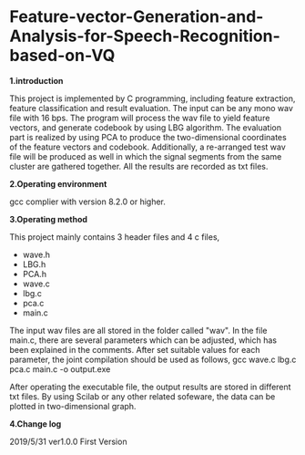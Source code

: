 # Feature-vector-Generation-and-Analysis-for-Speech-Recognition-based-on-VQ
**1.introduction**

This project is implemented by C programming, including feature extraction, feature classification and result evaluation. The input can be any mono wav file with 16 bps. The program will process the wav file to yield feature vectors, and generate codebook by using LBG algorithm. The evaluation part is realized by using PCA to produce the two-dimensional coordinates of the feature vectors and codebook. Additionally, a re-arranged test wav file will be produced as well in which the signal segments from the same cluster are gathered together. All the results are recorded as txt files.
  
**2.Operating environment**

gcc complier with version 8.2.0 or higher.

**3.Operating method**

This project mainly contains 3 header files and 4 c files,
* wave.h
* LBG.h
* PCA.h
* wave.c
* lbg.c
* pca.c
* main.c

The input wav files are all stored in the folder called "wav". In the file main.c, there are several parameters which can be adjusted, which has been explained in the comments. After set suitable values for each parameter, the joint compilation should be used as follows, gcc wave.c lbg.c pca.c main.c -o output.exe

After operating the executable file, the output results are stored in different txt files. By using Scilab or any other related sofeware, the data can be plotted in two-dimensional graph.

**4.Change log**

2019/5/31 ver1.0.0 First Version
